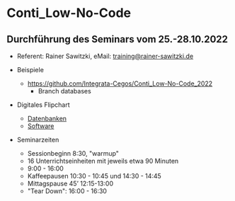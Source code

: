 # Conti_Low-No-Code

## Durchführung des Seminars vom 25.-28.10.2022

* Referent: Rainer Sawitzki, eMail: training@rainer-sawitzki.de

* Beispiele
  * https://github.com/Integrata-Cegos/Conti_Low-No-Code_2022
    *  Branch databases    
* Digitales Flipchart
  * [Datenbanken](https://docs.google.com/presentation/d/1HctmlTuq87frqowVtQGtj9FhI58qdbHpKK59fH3u558/edit?usp=sharing)
  * [Software](https://docs.google.com/presentation/d/1yut_2pg3ox5ZMxEMDuehtXU7A_iSjoDStl-KLXE1knQ/edit?usp=sharing)
* Seminarzeiten
  * Sessionbeginn 8:30, "warmup"
  * 16 Unterrichtseinheiten mit jeweils etwa 90 Minuten
  * 9:00 - 16:00
  * Kaffeepausen 10:30 - 10:45 und 14:30 - 14:45
  * Mittagspause 45’ 12:15-13:00
  * "Tear Down": 16:00 - 16:30
